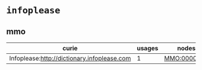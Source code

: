 # `infoplease`

## mmo

| curie                                       |   usages | nodes                                                     |
|---------------------------------------------|----------|-----------------------------------------------------------|
| Infoplease:http://dictionary.infoplease.com |        1 | [MMO:0000123](http://purl.obolibrary.org/obo/MMO_0000123) |

